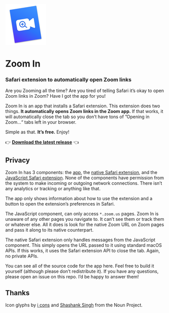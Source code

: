 <img src="Modules/ZoomIn/Resources/Assets.xcassets/AppIcon.appiconset/Mac-256.png" width="128">

# Zoom In

### Safari extension to automatically open Zoom links

Are you Zooming all the time? Are you tired of telling Safari it’s okay to open Zoom links in Zoom? Have I got the app for you!

Zoom In is an app that installs a Safari extension. This extension does two things. **It automatically opens Zoom links in the Zoom app.** If that works, it will automatically close the tab so you don’t have tons of ”Opening in Zoom…“ tabs left in your browser.

Simple as that. **It’s free.** Enjoy!


👉 **[Download the latest release](https://github.com/nothingmagical/ZoomIn/releases/download/v1.0.1/ZoomIn-1.0.1.zip)** 👈

## Privacy

Zoom In has 3 components: the [app](Modules/ZoomIn), the [native Safari extension](Modules/ZoomInExtension), and the [JavaScript Safari extension](Modules/ZoomInExtension/Resources/script.js). None of the components have permission from the system to make incoming or outgoing network connections. There isn’t any analytics or tracking or anything like that.

The app only shows information about how to use the extension and a button to open the extension’s preferences in Safari.

The JavaScript component, can only access `*.zoom.us` pages. Zoom In is unaware of any other pages you navigate to. It can’t see them or track them or whatever else. All it does is look for the native Zoom URL on Zoom pages  and pass it along to its native counterpart.

The native Safari extension only handles messages from the JavaScript component. This simply opens the URL passed to it using standard macOS APIs. If this works, it uses the Safari extension API to close the tab. Again, no private APIs.

You can see all of the source code for the app here. Feel free to build it yourself (although please don’t redistribute it). If you have any questions, please open an issue on this repo. I’d be happy to answer them!

## Thanks

Icon glyphs by [i cons](https://thenounproject.com/term/video/3136011) and [Shashank Singh](https://thenounproject.com/term/zoom-in/2395378) from the Noun Project.
